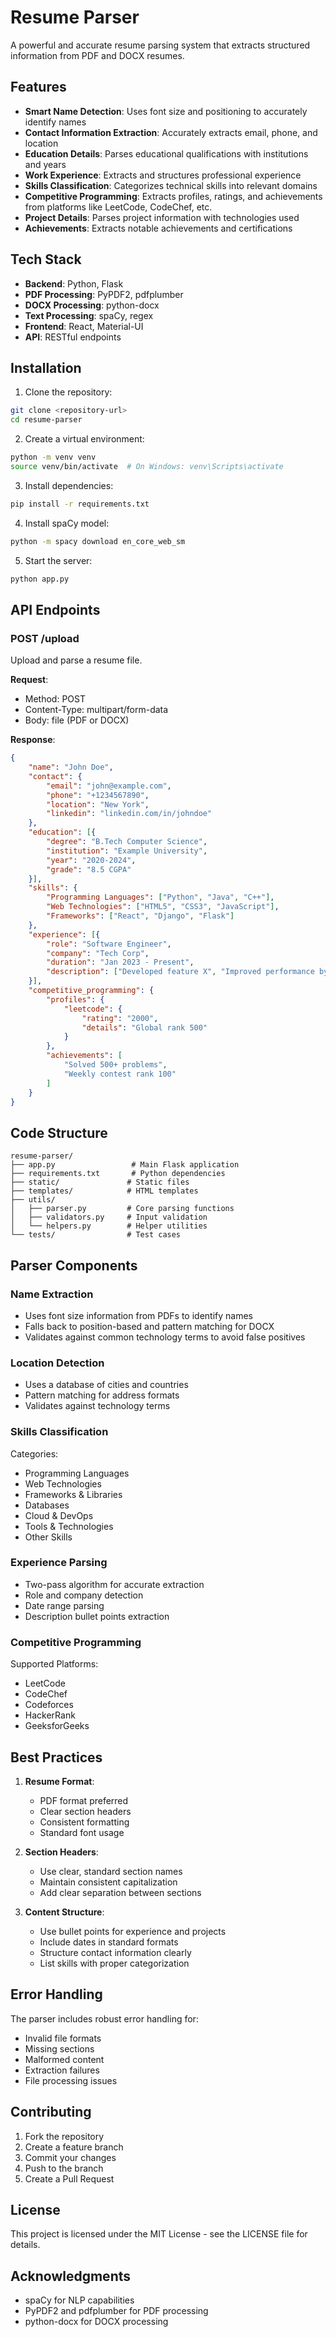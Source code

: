# Resume Parser

A powerful and accurate resume parsing system that extracts structured information from PDF and DOCX resumes.

## Features

- **Smart Name Detection**: Uses font size and positioning to accurately identify names
- **Contact Information Extraction**: Accurately extracts email, phone, and location
- **Education Details**: Parses educational qualifications with institutions and years
- **Work Experience**: Extracts and structures professional experience
- **Skills Classification**: Categorizes technical skills into relevant domains
- **Competitive Programming**: Extracts profiles, ratings, and achievements from platforms like LeetCode, CodeChef, etc.
- **Project Details**: Parses project information with technologies used
- **Achievements**: Extracts notable achievements and certifications

## Tech Stack

- **Backend**: Python, Flask
- **PDF Processing**: PyPDF2, pdfplumber
- **DOCX Processing**: python-docx
- **Text Processing**: spaCy, regex
- **Frontend**: React, Material-UI
- **API**: RESTful endpoints

## Installation

1. Clone the repository:
```bash
git clone <repository-url>
cd resume-parser
```

2. Create a virtual environment:
```bash
python -m venv venv
source venv/bin/activate  # On Windows: venv\Scripts\activate
```

3. Install dependencies:
```bash
pip install -r requirements.txt
```

4. Install spaCy model:
```bash
python -m spacy download en_core_web_sm
```

5. Start the server:
```bash
python app.py
```

## API Endpoints

### POST /upload
Upload and parse a resume file.

**Request**:
- Method: POST
- Content-Type: multipart/form-data
- Body: file (PDF or DOCX)

**Response**:
```json
{
    "name": "John Doe",
    "contact": {
        "email": "john@example.com",
        "phone": "+1234567890",
        "location": "New York",
        "linkedin": "linkedin.com/in/johndoe"
    },
    "education": [{
        "degree": "B.Tech Computer Science",
        "institution": "Example University",
        "year": "2020-2024",
        "grade": "8.5 CGPA"
    }],
    "skills": {
        "Programming Languages": ["Python", "Java", "C++"],
        "Web Technologies": ["HTML5", "CSS3", "JavaScript"],
        "Frameworks": ["React", "Django", "Flask"]
    },
    "experience": [{
        "role": "Software Engineer",
        "company": "Tech Corp",
        "duration": "Jan 2023 - Present",
        "description": ["Developed feature X", "Improved performance by Y%"]
    }],
    "competitive_programming": {
        "profiles": {
            "leetcode": {
                "rating": "2000",
                "details": "Global rank 500"
            }
        },
        "achievements": [
            "Solved 500+ problems",
            "Weekly contest rank 100"
        ]
    }
}
```

## Code Structure

```
resume-parser/
├── app.py                 # Main Flask application
├── requirements.txt       # Python dependencies
├── static/               # Static files
├── templates/            # HTML templates
├── utils/               
│   ├── parser.py         # Core parsing functions
│   ├── validators.py     # Input validation
│   └── helpers.py        # Helper utilities
└── tests/                # Test cases
```

## Parser Components

### Name Extraction
- Uses font size information from PDFs to identify names
- Falls back to position-based and pattern matching for DOCX
- Validates against common technology terms to avoid false positives

### Location Detection
- Uses a database of cities and countries
- Pattern matching for address formats
- Validates against technology terms

### Skills Classification
Categories:
- Programming Languages
- Web Technologies
- Frameworks & Libraries
- Databases
- Cloud & DevOps
- Tools & Technologies
- Other Skills

### Experience Parsing
- Two-pass algorithm for accurate extraction
- Role and company detection
- Date range parsing
- Description bullet points extraction

### Competitive Programming
Supported Platforms:
- LeetCode
- CodeChef
- Codeforces
- HackerRank
- GeeksforGeeks

## Best Practices

1. **Resume Format**:
   - PDF format preferred
   - Clear section headers
   - Consistent formatting
   - Standard font usage

2. **Section Headers**:
   - Use clear, standard section names
   - Maintain consistent capitalization
   - Add clear separation between sections

3. **Content Structure**:
   - Use bullet points for experience and projects
   - Include dates in standard formats
   - Structure contact information clearly
   - List skills with proper categorization

## Error Handling

The parser includes robust error handling for:
- Invalid file formats
- Missing sections
- Malformed content
- Extraction failures
- File processing issues

## Contributing

1. Fork the repository
2. Create a feature branch
3. Commit your changes
4. Push to the branch
5. Create a Pull Request

## License

This project is licensed under the MIT License - see the LICENSE file for details.

## Acknowledgments

- spaCy for NLP capabilities
- PyPDF2 and pdfplumber for PDF processing
- python-docx for DOCX processing 